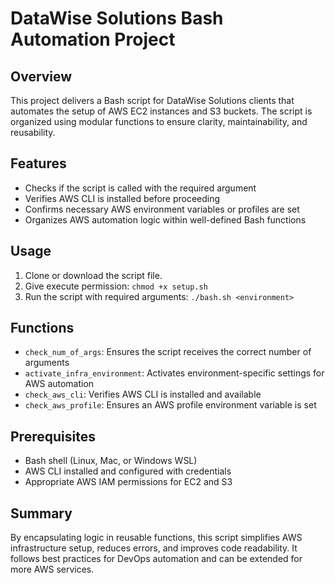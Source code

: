# DataWise Solutions Bash Automation Project

## Overview
This project delivers a Bash script for DataWise Solutions clients that automates the setup of AWS EC2 instances and S3 buckets. The script is organized using modular functions to ensure clarity, maintainability, and reusability.

## Features
- Checks if the script is called with the required argument
- Verifies AWS CLI is installed before proceeding
- Confirms necessary AWS environment variables or profiles are set
- Organizes AWS automation logic within well-defined Bash functions

## Usage
1. Clone or download the script file.
2. Give execute permission: `chmod +x setup.sh`
3. Run the script with required arguments: `./bash.sh <environment>`

## Functions
- `check_num_of_args`: Ensures the script receives the correct number of arguments
- `activate_infra_environment`: Activates environment-specific settings for AWS automation
- `check_aws_cli`: Verifies AWS CLI is installed and available
- `check_aws_profile`: Ensures an AWS profile environment variable is set

## Prerequisites
- Bash shell (Linux, Mac, or Windows WSL)
- AWS CLI installed and configured with credentials
- Appropriate AWS IAM permissions for EC2 and S3

## Summary
By encapsulating logic in reusable functions, this script simplifies AWS infrastructure setup, reduces errors, and improves code readability. It follows best practices for DevOps automation and can be extended for more AWS services.
